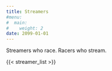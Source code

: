 ```yaml
---
title: Streamers
#menu:
#  main:
#    weight: 2
date: 2099-01-01
---
```


Streamers who race. Racers who stream. 

{{< streamer_list >}}